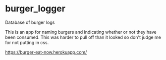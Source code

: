 # burger_logger
Database of burger logs

This is an app for naming burgers and indicating whether or not they have been consumed. This was harder to pull off than it looked so don't judge me for not putting in css. 

https://burger-eat-now.herokuapp.com/
